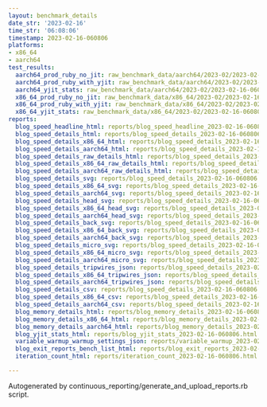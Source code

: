 ```yaml
---
layout: benchmark_details
date_str: '2023-02-16'
time_str: '06:08:06'
timestamp: 2023-02-16-060806
platforms:
- x86_64
- aarch64
test_results:
  aarch64_prod_ruby_no_jit: raw_benchmark_data/aarch64/2023-02/2023-02-16-060806_basic_benchmark_aarch64_prod_ruby_no_jit.json
  aarch64_prod_ruby_with_yjit: raw_benchmark_data/aarch64/2023-02/2023-02-16-060806_basic_benchmark_aarch64_prod_ruby_with_yjit.json
  aarch64_yjit_stats: raw_benchmark_data/aarch64/2023-02/2023-02-16-060806_basic_benchmark_aarch64_yjit_stats.json
  x86_64_prod_ruby_no_jit: raw_benchmark_data/x86_64/2023-02/2023-02-16-060806_basic_benchmark_x86_64_prod_ruby_no_jit.json
  x86_64_prod_ruby_with_yjit: raw_benchmark_data/x86_64/2023-02/2023-02-16-060806_basic_benchmark_x86_64_prod_ruby_with_yjit.json
  x86_64_yjit_stats: raw_benchmark_data/x86_64/2023-02/2023-02-16-060806_basic_benchmark_x86_64_yjit_stats.json
reports:
  blog_speed_headline_html: reports/blog_speed_headline_2023-02-16-060806.html
  blog_speed_details_html: reports/blog_speed_details_2023-02-16-060806.html
  blog_speed_details_x86_64_html: reports/blog_speed_details_2023-02-16-060806.x86_64.html
  blog_speed_details_aarch64_html: reports/blog_speed_details_2023-02-16-060806.aarch64.html
  blog_speed_details_raw_details_html: reports/blog_speed_details_2023-02-16-060806.raw_details.html
  blog_speed_details_x86_64_raw_details_html: reports/blog_speed_details_2023-02-16-060806.x86_64.raw_details.html
  blog_speed_details_aarch64_raw_details_html: reports/blog_speed_details_2023-02-16-060806.aarch64.raw_details.html
  blog_speed_details_svg: reports/blog_speed_details_2023-02-16-060806.svg
  blog_speed_details_x86_64_svg: reports/blog_speed_details_2023-02-16-060806.x86_64.svg
  blog_speed_details_aarch64_svg: reports/blog_speed_details_2023-02-16-060806.aarch64.svg
  blog_speed_details_head_svg: reports/blog_speed_details_2023-02-16-060806.head.svg
  blog_speed_details_x86_64_head_svg: reports/blog_speed_details_2023-02-16-060806.x86_64.head.svg
  blog_speed_details_aarch64_head_svg: reports/blog_speed_details_2023-02-16-060806.aarch64.head.svg
  blog_speed_details_back_svg: reports/blog_speed_details_2023-02-16-060806.back.svg
  blog_speed_details_x86_64_back_svg: reports/blog_speed_details_2023-02-16-060806.x86_64.back.svg
  blog_speed_details_aarch64_back_svg: reports/blog_speed_details_2023-02-16-060806.aarch64.back.svg
  blog_speed_details_micro_svg: reports/blog_speed_details_2023-02-16-060806.micro.svg
  blog_speed_details_x86_64_micro_svg: reports/blog_speed_details_2023-02-16-060806.x86_64.micro.svg
  blog_speed_details_aarch64_micro_svg: reports/blog_speed_details_2023-02-16-060806.aarch64.micro.svg
  blog_speed_details_tripwires_json: reports/blog_speed_details_2023-02-16-060806.tripwires.json
  blog_speed_details_x86_64_tripwires_json: reports/blog_speed_details_2023-02-16-060806.x86_64.tripwires.json
  blog_speed_details_aarch64_tripwires_json: reports/blog_speed_details_2023-02-16-060806.aarch64.tripwires.json
  blog_speed_details_csv: reports/blog_speed_details_2023-02-16-060806.csv
  blog_speed_details_x86_64_csv: reports/blog_speed_details_2023-02-16-060806.x86_64.csv
  blog_speed_details_aarch64_csv: reports/blog_speed_details_2023-02-16-060806.aarch64.csv
  blog_memory_details_html: reports/blog_memory_details_2023-02-16-060806.html
  blog_memory_details_x86_64_html: reports/blog_memory_details_2023-02-16-060806.x86_64.html
  blog_memory_details_aarch64_html: reports/blog_memory_details_2023-02-16-060806.aarch64.html
  blog_yjit_stats_html: reports/blog_yjit_stats_2023-02-16-060806.html
  variable_warmup_warmup_settings_json: reports/variable_warmup_2023-02-16-060806.warmup_settings.json
  blog_exit_reports_bench_list_html: reports/blog_exit_reports_2023-02-16-060806.bench_list.html
  iteration_count_html: reports/iteration_count_2023-02-16-060806.html

---
```

Autogenerated by continuous_reporting/generate_and_upload_reports.rb script.
